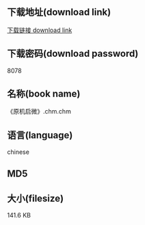 ## 下载地址(download link)
[下载链接 download link](https://tutu365.netlify.app/?s=%E3%80%8A%E5%8E%9F%E6%9C%BA%E5%90%AF%E5%BE%AE%E3%80%8B.chm)

## 下载密码(download password)
8078

## 名称(book name)
《原机启微》.chm.chm

## 语言(language)
chinese

## MD5


## 大小(filesize)
141.6 KB
